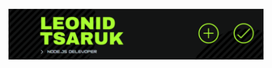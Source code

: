 [![Header](https://raw.githubusercontent.com/NightStrang6r/nightstrang6r/main/assets/header.png)](https://leoitdev.ru)